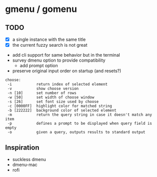 # gmenu / gomenu


## TODO

- [x] a single instance with the same title
- [x] the current fuzzy search is not great
- add cli support for same behavior but in the terminal
- survey dmenu option to provide compatibility
    - add prompt option
- preserve original input order on startup (and resets?)

```
choose:
 -i           return index of selected element
 -v           show choose version
 -n [10]      set number of rows
 -w [50]      set width of choose window
 -s [26]      set font size used by choose
 -c [0000FF]  highlight color for matched string
 -b [222222]  background color of selected element
 -m           return the query string in case it doesn't match any item
 -p           defines a prompt to be displayed when query field is empty
 -o           given a query, outputs results to standard output
```

## Inspiration

- suckless dmenu
- dmenu-mac
- rofi
